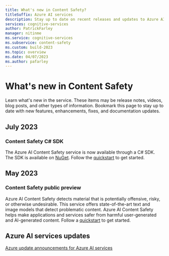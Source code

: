 ```yaml
---
title: What's new in Content Safety?
titleSuffix: Azure AI services
description: Stay up to date on recent releases and updates to Azure AI Content Safety.
services: cognitive-services
author: PatrickFarley
manager: nitinme
ms.service: cognitive-services
ms.subservice: content-safety
ms.custom: build-2023
ms.topic: overview
ms.date: 04/07/2023
ms.author: pafarley
---
```


# What's new in Content Safety

Learn what's new in the service. These items may be release notes, videos, blog posts, and other types of information. Bookmark this page to stay up to date with new features, enhancements, fixes, and documentation updates.

## July 2023

### Content Safety C# SDK

The Azure AI Content Safety service is now available through a C# SDK. The SDK is available on [NuGet](https://www.nuget.org/packages/Azure.AI.ContentSafety/). Follow the [quickstart](./quickstart-text.md) to get started.

## May 2023

### Content Safety public preview

Azure AI Content Safety detects material that is potentially offensive, risky, or otherwise undesirable. This service offers state-of-the-art text and image models that detect problematic content. Azure AI Content Safety helps make applications and services safer from harmful user-generated and AI-generated content. Follow a [quickstart](./quickstart-text.md) to get started.

## Azure AI services updates

[Azure update announcements for Azure AI services](https://azure.microsoft.com/updates/?product=cognitive-services)
